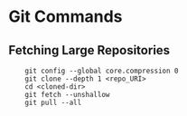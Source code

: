 # Git Commands #
## Fetching Large Repositories ##

		git config --global core.compression 0
		git clone --depth 1 <repo_URI>
		cd <cloned-dir>
		git fetch --unshallow
		git pull --all